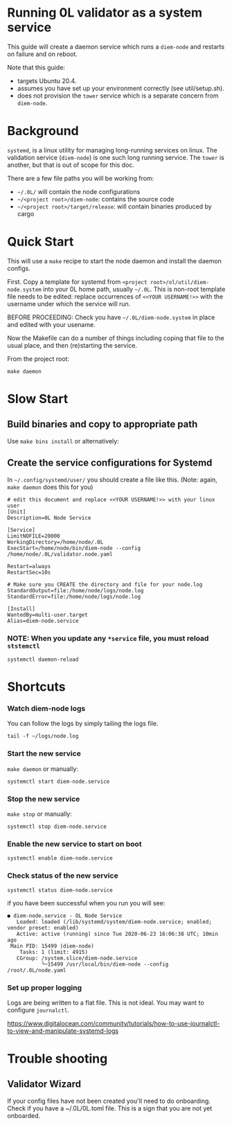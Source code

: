 # Running 0L validator as a system service
This guide will create a daemon service which runs a `diem-node` and restarts on failure and on reboot. 

Note that this guide:
- targets Ubuntu 20.4.
- assumes you have set up your environment correctly (see util/setup.sh).
- does not provision the `tower` service which is a separate concern from `diem-node`.

# Background
`systemd`, is a linux utility for managing long-running services on linux. The validation service (`diem-node`) is one such long running service. The `tower` is another, but that is out of scope for this doc.

There are a few file paths you will be working from:

- `~/.0L/` will contain the node configurations
- `~/<project root>/diem-node`: contains the source code
- `~/<project root>/target/release`: will contain binaries produced by cargo

# Quick Start

This will use a `make` recipe to start the node daemon and install the daemon configs.

First. Copy a template for systemd from `<project root>/ol/util/diem-node.system` into your 0L home path, usually `~/.0L`. This is non-root template file needs to be edited: replace occurrences of `<<YOUR USERNAME!>>` with the username under which the service will run.

BEFORE PROCEEDING: Check you have `~/.0L/diem-node.system` in place and edited with your usename.

Now the Makefile can do a number of things including coping that file to the usual place, and then (re)starting the service.

From the project root:

`make daemon`

# Slow Start

## Build binaries and copy to appropriate path
Use `make bins install` or alternatively:


## Create the service configurations for Systemd
In `~/.config/systemd/user/` you should create a file like this. (Note: again, `make daemon` does this for you)

```
# edit this document and replace <<YOUR USERNAME!>> with your linux user
[Unit]
Description=0L Node Service

[Service]
LimitNOFILE=20000
WorkingDirectory=/home/node/.0L
ExecStart=/home/node/bin/diem-node --config /home/node/.0L/validator.node.yaml

Restart=always
RestartSec=10s

# Make sure you CREATE the directory and file for your node.log
StandardOutput=file:/home/node/logs/node.log
StandardError=file:/home/node/logs/node.log

[Install]
WantedBy=multi-user.target
Alias=diem-node.service
```
### NOTE: When you update any `*service` file, you must reload `ststemctl`
`systemctl daemon-reload`


# Shortcuts 

### Watch diem-node logs

You can follow the logs by simply tailing the logs file.

`tail -f ~/logs/node.log`

### Start the new service
`make daemon` or manually:

`systemctl start diem-node.service`

### Stop the new service
`make stop` or manually:

`systemctl stop diem-node.service`

### Enable the new service to start on boot
`systemctl enable diem-node.service`

### Check status of the new service
`systemctl status diem-node.service`

if you have been successful when you run you will see:
```
● diem-node.service - OL Node Service
   Loaded: loaded (/lib/systemd/system/diem-node.service; enabled; vendor preset: enabled)
   Active: active (running) since Tue 2020-06-23 16:06:38 UTC; 10min ago
 Main PID: 15499 (diem-node)
    Tasks: 1 (limit: 4915)
   CGroup: /system.slice/diem-node.service
           └─15499 /usr/local/bin/diem-node --config /root/.0L/node.yaml
```

### Set up proper logging

Logs are being written to a flat file. This is not ideal. You may want to configure `journalctl`.

https://www.digitalocean.com/community/tutorials/how-to-use-journalctl-to-view-and-manipulate-systemd-logs


# Trouble shooting
## Validator Wizard

If your config files have not been created you'll need to do onboarding. Check if you have a  ~/.0L/0L.toml file. This is a sign that you are not yet onboarded.